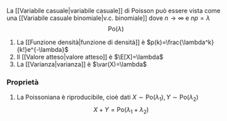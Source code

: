 La [[Variabile casuale|variabile casuale]] di Poisson può essere vista come una [[Variabile casuale binomiale|v.c. binomiale]] dove $n\to\infty$ e $np=\lambda$
$$
\text{Po}(\lambda)
$$
1. La [[Funzione densità|funzione di densità]] è $p(k)=\frac{\lambda^k}{k!}e^{-\lambda}$
2. Il [[Valore atteso|valore atteso]] è $\E[X]=\lambda$
3. La [[Varianza|varianza]] è $\var(X)=\lambda$
### Proprietà
1. La Poissoniana è riproducibile, cioè dati $X\sim\text{Po}(\lambda_1),Y\sim\text{Po}(\lambda_2)$
$$
X+Y=\text{Po}(\lambda_1+\lambda_2)
$$
